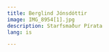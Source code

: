 ```yaml
---
title: Berglind Jónsdóttir
image: IMG_8954[1].jpg
description: Starfsmaður Pírata
lang: is

---
```

